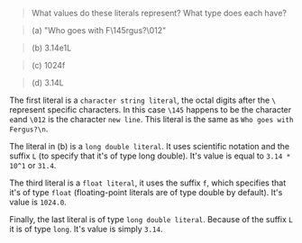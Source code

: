 > What values do these literals represent? What type does each have?

> (a) "Who goes with F\145rgus?\012"

> (b) 3.14e1L

> (c) 1024f

> (d) 3.14L

The first literal is a ``character string literal``, the octal digits after the `\` represent specific characters. In this case `\145` happens to be the character `e`and `\012` is the character `new line`. This literal is the same as `Who goes with Fergus?\n`.

The literal in (b) is a `long double literal`. It uses scientific notation and the suffix `L` (to specify that it's of type long double). It's value is equal to `3.14 * 10^1` or `31.4`.

The third literal is a `float literal`, it uses the suffix `f`, which specifies that it's of type `float` (floating-point literals are of type double by default). It's value is `1024.0`.

Finally, the last literal is of type `long double literal`. Because of the suffix `L` it is of type `long`. It's value is simply `3.14`.
